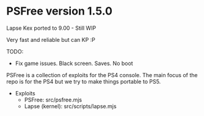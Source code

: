 # PSFree version 1.5.0

Lapse Kex ported to 9.00 - Still WIP

Very fast and reliable but can KP :P



TODO:
- Fix game issues. Black screen. Saves. No boot
  


PSFree is a collection of exploits for the PS4 console. The main focus of the 
repo is for the PS4 but we try to make things portable to PS5.

* Exploits
  * PSFree: src/psfree.mjs
  * Lapse (kernel): src/scripts/lapse.mjs



